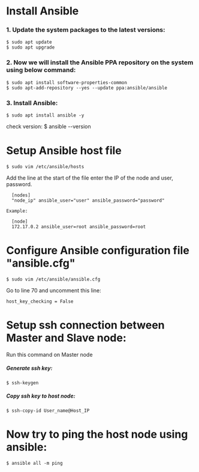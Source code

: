 # Install Ansible

### 1. Update the system packages to the latest versions:
	$ sudo apt update 
	$ sudo apt upgrade
  
### 2. Now we will install the Ansible PPA repository on the system using below command:
  	$ sudo apt install software-properties-common
  	$ sudo apt-add-repository --yes --update ppa:ansible/ansible
  
### 3. Install Ansible:
  	$ sudo apt install ansible -y

check version:
  	$ ansible --version
  
# Setup Ansible host file
  	$ sudo vim /etc/ansible/hosts
	
Add the line at the start of the file enter the IP of the node and user, password.

	  [nodes]
	  "node_ip" ansible_user="user" ansible_password="password" 

	Example: 

	  [node]
	  172.17.0.2 ansible_user=root ansible_password=root

# Configure Ansible configuration file "ansible.cfg"
	$ sudo vim /etc/ansible/ansible.cfg
	
Go to line 70 and uncomment this line:

	host_key_checking = False
	
# Setup ssh connection between Master and Slave node:
Run this command on Master node

##### Generate ssh key:
	$ ssh-keygen
	
##### Copy ssh key to host node:
	$ ssh-copy-id User_name@Host_IP


# Now try to ping the host node using ansible:
	$ ansible all -m ping
